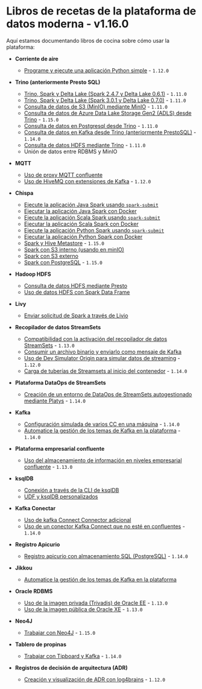 # Libros de recetas de la plataforma de datos moderna - v1.16.0

Aquí estamos documentando libros de cocina sobre cómo usar la plataforma:

*   **Corriente de aire**
    *   [Programe y ejecute una aplicación Python simple](./recipes/airflow-schedule-python-app/README.md) - `1.12.0`

*   **Trino (anteriormente Presto SQL)**
    *   [Trino, Spark y Delta Lake (Spark 2.4.7 y Delta Lake 0.6.1)](./recipes/delta-lake-and-trino-spark2.4/README.md) - `1.11.0`
    *   [Trino, Spark y Delta Lake (Spark 3.0.1 y Delta Lake 0.7.0)](./recipes/delta-lake-and-trino-spark3.0/README.md) - `1.11.0`
    *   [Consulta de datos de S3 (MinIO) mediante MinIO](./recipes/querying-minio-with-trino/README.md) - `1.11.0`
    *   [Consulta de datos de Azure Data Lake Storage Gen2 (ADLS) desde Trino](./recipes/querying-adls-with-trino/README.md) - `1.15.0`
    *   [Consulta de datos en Postgresql desde Trino](./recipes/querying-postgresql-with-trino/README.md) - `1.11.0`
    *   [Consulta de datos en Kafka desde Trino (anteriormente PrestoSQL)](./recipes/querying-kafka-with-trino/README.md) - `1.14.0`
    *   [Consulta de datos HDFS mediante Trino](./recipes/querying-hdfs-with-presto/README.md) - `1.11.0`
    *   Unión de datos entre RDBMS y MinIO

*   **MQTT**
    *   [Uso de proxy MQTT confluente](./recipes/using-mqtt-proxy/README.md)
    *   [Uso de HiveMQ con extensiones de Kafka](./recipes/using-hivemq-with-kafka-extension/README.md) - `1.12.0`

*   **Chispa**
    *   [Ejecute la aplicación Java Spark usando `spark-submit`](./recipes/run-spark-simple-app-java-submit/README.md)
    *   [Ejecutar la aplicación Java Spark con Docker](./recipes/run-spark-simple-app-java-docker/README.md)
    *   [Ejecute la aplicación Scala Spark usando `spark-submit`](./recipes/run-spark-simple-app-scala-submit/README.md)
    *   [Ejecutar la aplicación Scala Spark con Docker](./recipes/run-spark-simple-app-scala-docker/README.md)
    *   [Ejecute la aplicación Python Spark usando `spark-submit`](./recipes/run-spark-simple-app-python-submit/README.md)
    *   [Ejecutar la aplicación Python Spark con Docker](./recipes/run-spark-simple-app-python-docker/README.md)
    *   [Spark y Hive Metastore](./recipes/spark-and-hive-metastore/README.md) - `1.15.0`
    *   [Spark con S3 interno (usando en minIO)](./recipes/spark-with-internal-s3/README.md)
    *   [Spark con S3 externo](./recipes/spark-with-external-s3/README.md)
    *   [Spark con PostgreSQL](./recipes/spark-with-postgresql/README.md) - `1.15.0`

*   **Hadoop HDFS**
    *   [Consulta de datos HDFS mediante Presto](./recipes/querying-hdfs-with-presto/README.md)
    *   [Uso de datos HDFS con Spark Data Frame](./recipes/using-hdfs-with-spark/README.md)

*   **Livy**
    *   [Enviar solicitud de Spark a través de Livio](./recipes/run-spark-simple-app-scala-livy/README.md)

*   **Recopilador de datos StreamSets**
    *   [Compatibilidad con la activación del recopilador de datos StreamSets](./recipes/streamsets-oss-activation/README.md) - `1.13.0`
    *   [Consumir un archivo binario y enviarlo como mensaje de Kafka](./recipes/streamsets-binary-file-to-kafka/README.md)
    *   [Uso de Dev Simulator Origin para simular datos de streaming](./recipes/using-dev-simulator-origin/README.md) - `1.12.0`
    *   [Carga de tuberías de Streamsets al inicio del contenedor](./recipes/streamsets-loading-pipelines/README.md) - `1.14.0`

*   **Plataforma DataOps de StreamSets**
    *   [Creación de un entorno de DataOps de StreamSets autogestionado mediante Platys](./recipes/streamsets-dataops-creating-environment/README.md) - `1.14.0`

*   **Kafka**
    *   [Configuración simulada de varios CC en una máquina](./recipes/simulated-multi-dc-setup/README.md) - `1.14.0`
    *   [Automatice la gestión de los temas de Kafka en la plataforma](./recipes/jikkou-automate-kafka-topics-management/README.md) - `1.14.0`

*   **Plataforma empresarial confluente**
    *   [Uso del almacenamiento de información en niveles empresarial confluente](./recipes/confluent-tiered-storage/README.md) - `1.13.0`

*   **ksqlDB**
    *   [Conexión a través de la CLI de ksqlDB](./recipes/connecting-through-ksqldb-cli/README.md)
    *   [UDF y ksqlDB personalizados](./recipes/custom-udf-and-ksqldb/README.md)

*   **Kafka Conectar**
    *   [Uso de kafka Connect Connector adicional](./recipes/using-additional-kafka-connect-connector/README.md)
    *   [Uso de un conector Kafka Connect que no esté en confluentes](./recipes/using-kafka-connector-not-in-confluent-hub/README.md) - `1.14.0`

*   **Registro Apicurio**
    *   [Registro apicurio con almacenamiento SQL (PostgreSQL)](./recipes/apicurio-with-database-storage/README.md) - `1.14.0`

*   **Jikkou**
    *   [Automatice la gestión de los temas de Kafka en la plataforma](./recipes/jikkou-automate-kafka-topics-management/README.md)

*   **Oracle RDBMS**
    *   [Uso de la imagen privada (Trivadis) de Oracle EE](./recipes/using-private-oracle-ee-image/README.md) - `1.13.0`
    *   [Uso de la imagen pública de Oracle XE](./recipes/using-public-oracle-xe-image/README.md) - `1.13.0`

*   **Neo4J**
    *   [Trabajar con Neo4J](./recipes/working-with-neo4j/README.md) - `1.15.0`

*   **Tablero de propinas**
    *   [ Trabajar con Tipboard y Kafka](./recipes/tipboard-and-kafka/README.md) - `1.14.0`

*   **Registros de decisión de arquitectura (ADR)**
    *   [Creación y visualización de ADR con log4brains](./recipes/creating-adr-with-log4brains/README.md) - `1.12.0`
